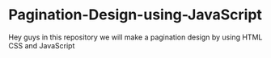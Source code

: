 # Pagination-Design-using-JavaScript
Hey guys in this repository we will make a pagination design by using HTML CSS and JavaScript
